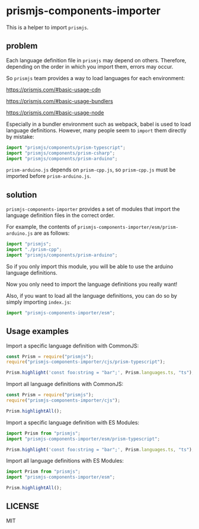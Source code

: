 # prismjs-components-importer

This is a helper to import `prismjs`.

## problem

Each language definition file in `prismjs` may depend on others. Therefore, depending on the order in which you import them, errors may occur.

So `prismjs` team provides a way to load languages for each environment:

https://prismjs.com/#basic-usage-cdn

https://prismjs.com/#basic-usage-bundlers

https://prismjs.com/#basic-usage-node

Especially in a bundler environment such as webpack, babel is used to load language definitions. However, many people seem to `import` them directly by mistake:

```ts
import "prismjs/components/prism-typescript";
import "prismjs/components/prism-csharp";
import "prismjs/components/prism-arduino";
```

`prism-arduino.js` depends on `prism-cpp.js`, so `prism-cpp.js` must be imported before `prism-arduino.js`.

## solution

`prismjs-components-importer` provides a set of modules that import the language definition files in the correct order.

For example, the contents of `prismjs-components-importer/esm/prism-arduino.js` are as follows:

```ts
import "prismjs";
import "./prism-cpp";
import "prismjs/components/prism-arduino";
```

So if you only import this module, you will be able to use the arduino language definitions.

Now you only need to import the language definitions you really want!

Also, if you want to load all the language definitions, you can do so by simply importing `index.js`:

```ts
import "prismjs-components-importer/esm";
```

## Usage examples

Import a specific language definition with CommonJS:

```ts
const Prism = require("prismjs");
require("prismjs-components-importer/cjs/prism-typescript");

Prism.highlight('const foo:string = "bar";', Prism.languages.ts, "ts");
```

Import all language definitions with CommonJS:

```ts
const Prism = require("prismjs");
require("prismjs-components-importer/cjs");

Prism.highlightAll();
```

Import a specific language definition with ES Modules:

```ts
import Prism from "prismjs";
import "prismjs-components-importer/esm/prism-typescript";

Prism.highlight('const foo:string = "bar";', Prism.languages.ts, "ts");
```

Import all language definitions with ES Modules:

```ts
import Prism from "prismjs";
import "prismjs-components-importer/esm";

Prism.highlightAll();
```

## LICENSE

MIT
